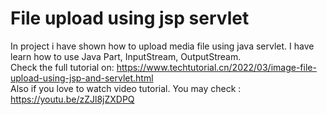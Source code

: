 # File upload using jsp servlet
In project i have shown how to upload media file using java servlet. I have learn how to use Java Part, InputStream, OutputStream. </br>
Check the full tutorial on: https://www.techtutorial.cn/2022/03/image-file-upload-using-jsp-and-servlet.html </br>
Also if you love to watch video tutorial. You may check : https://youtu.be/zZJl8jZXDPQ
